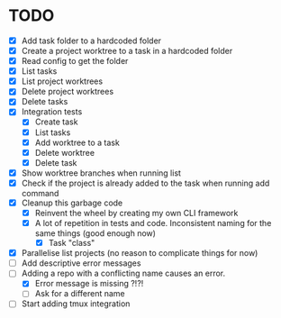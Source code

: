 # TODO
- [x] Add task folder to a hardcoded folder
- [x] Create a project worktree to a task in a hardcoded folder
- [x] Read config to get the folder
- [x] List tasks
- [x] List project worktrees
- [x] Delete project worktrees
- [x] Delete tasks
- [x] Integration tests
    - [x] Create task
    - [x] List tasks
    - [x] Add worktree to a task
    - [x] Delete worktree
    - [x] Delete task
- [x] Show worktree branches when running list
- [x] Check if the project is already added to the task when running add command
- [x] Cleanup this garbage code
    - [x] Reinvent the wheel by creating my own CLI framework
    - [x] A lot of repetition in tests and code. Inconsistent naming for the same things (good enough now)
        - [x] Task "class"
- [x] Parallelise list projects (no reason to complicate things for now)
- [ ] Add descriptive error messages
- [ ] Adding a repo with a conflicting name causes an error.
    - [x] Error message is missing ?!?!
    - [ ] Ask for a different name
- [ ] Start adding tmux integration
